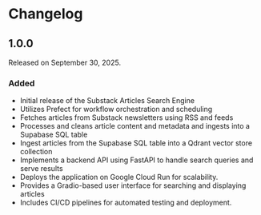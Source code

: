 # Changelog

## 1.0.0

Released on September 30, 2025.

### Added

- Initial release of the Substack Articles Search Engine
- Utilizes Prefect for workflow orchestration and scheduling
- Fetches articles from Substack newsletters using RSS and feeds
- Processes and cleans article content and metadata and ingests into a Supabase SQL table
- Ingest articles from the Supabase SQL table into a Qdrant vector store collection
- Implements a backend API using FastAPI to handle search queries and serve results
- Deploys the application on Google Cloud Run for scalability.
- Provides a Gradio-based user interface for searching and displaying articles
- Includes CI/CD pipelines for automated testing and deployment.
